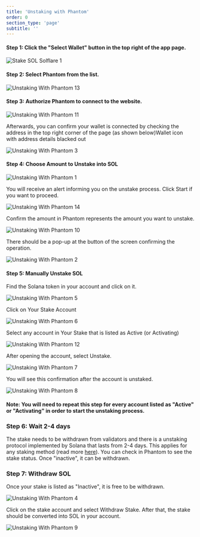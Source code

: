 ```yaml
---
title: 'Unstaking with Phantom'
order: 0
section_type: 'page'
subtitle: ''
---
```



#### Step 1: Click the "Select Wallet" button in the top right of the app page.

![Stake SOL Solflare 1](/shared/images/jitosol/Stake_SOL_Solflare_1.png)

#### Step 2: Select Phantom from the list.

![Unstaking With Phantom 13](/shared/images/jitosol/Unstaking_With_Phantom_13.png)

#### Step 3: Authorize Phantom to connect to the website.

![Unstaking With Phantom 11](/shared/images/jitosol/Unstaking_With_Phantom_11.png)

Afterwards, you can confirm your wallet is connected by checking the address in the top right corner of the page (as shown below)Wallet icon with address details blacked out

![Unstaking With Phantom 3](/shared/images/jitosol/Unstaking_With_Phantom_3.png)

#### Step 4: Choose Amount to Unstake into SOL

![Unstaking With Phantom 1](/shared/images/jitosol/Unstaking_With_Phantom_1.png)

You will receive an alert informing you on the unstake process. Click Start if you want to proceed.

![Unstaking With Phantom 14](/shared/images/jitosol/Unstaking_With_Phantom_14.png)

Confirm the amount in Phantom represents the amount you want to unstake.

![Unstaking With Phantom 10](/shared/images/jitosol/Unstaking_With_Phantom_10.png)

There should be a pop-up at the button of the screen confirming the operation.

![Unstaking With Phantom 2](/shared/images/jitosol/Unstaking_With_Phantom_2.png)

#### Step 5: Manually Unstake SOL

Find the Solana token in your account and click on it.

![Unstaking With Phantom 5](/shared/images/jitosol/Unstaking_With_Phantom_5.png)

Click on Your Stake Account

![Unstaking With Phantom 6](/shared/images/jitosol/Unstaking_With_Phantom_6.png)

Select any account in Your Stake that is listed as Active (or Activating)

![Unstaking With Phantom 12](/shared/images/jitosol/Unstaking_With_Phantom_12.png)

After opening the account, select Unstake.

![Unstaking With Phantom 7](/shared/images/jitosol/Unstaking_With_Phantom_7.png)

You will see this confirmation after the account is unstaked.

![Unstaking With Phantom 8](/shared/images/jitosol/Unstaking_With_Phantom_8.png)

#### Note: You will need to repeat this step for every account listed as "Active" or "Activating" in order to start the unstaking process.

### Step 6: Wait 2-4 days

The stake needs to be withdrawn from validators and there is a unstaking protocol implemented by Solana that lasts from 2-4 days. This applies for any staking method (read more [here](https://docs.solana.com/cluster/stake-delegation-and-rewards#stake-warmup-cooldown-withdrawal)). You can check in Phantom to see the stake status. Once "inactive", it can be withdrawn.

### Step 7: Withdraw SOL

Once your stake is listed as "Inactive", it is free to be withdrawn.

![Unstaking With Phantom 4](/shared/images/jitosol/Unstaking_With_Phantom_4.png)

Click on the stake account and select Withdraw Stake. After that, the stake should be converted into SOL in your account.

![Unstaking With Phantom 9](/shared/images/jitosol/Unstaking_With_Phantom_9.png)

